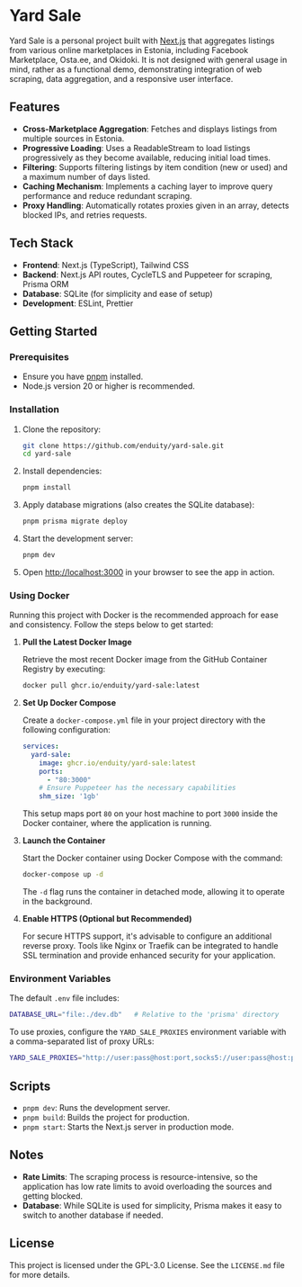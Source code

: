 # Yard Sale

Yard Sale is a personal project built with [Next.js](https://nextjs.org) that aggregates listings from various online
marketplaces in Estonia, including Facebook Marketplace, Osta.ee, and Okidoki. It is not designed with general usage in
mind, rather as a functional demo, demonstrating integration of web scraping, data aggregation, and a responsive user
interface.

## Features

- **Cross-Marketplace Aggregation**: Fetches and displays listings from multiple sources in Estonia.
- **Progressive Loading**: Uses a ReadableStream to load listings progressively as they become available, reducing
  initial load times.
- **Filtering**: Supports filtering listings by item condition (new or used) and a maximum number of days listed.
- **Caching Mechanism**: Implements a caching layer to improve query performance and reduce redundant scraping.
- **Proxy Handling**: Automatically rotates proxies given in an array, detects blocked IPs, and retries requests.

## Tech Stack

- **Frontend**: Next.js (TypeScript), Tailwind CSS
- **Backend**: Next.js API routes, CycleTLS and Puppeteer for scraping, Prisma ORM
- **Database**: SQLite (for simplicity and ease of setup)
- **Development**: ESLint, Prettier

## Getting Started

### Prerequisites

- Ensure you have [pnpm](https://pnpm.io/) installed.
- Node.js version 20 or higher is recommended.

### Installation

1. Clone the repository:

   ```bash
   git clone https://github.com/enduity/yard-sale.git
   cd yard-sale
   ```

2. Install dependencies:

   ```bash
   pnpm install
   ```

3. Apply database migrations (also creates the SQLite database):

   ```bash
   pnpm prisma migrate deploy
   ```

4. Start the development server:

   ```bash
   pnpm dev
   ```

5. Open [http://localhost:3000](http://localhost:3000) in your browser to see the app in action.

### Using Docker

Running this project with Docker is the recommended approach for ease and consistency. Follow the steps below to get
started:

1. **Pull the Latest Docker Image**

   Retrieve the most recent Docker image from the GitHub Container Registry by executing:

   ```bash
   docker pull ghcr.io/enduity/yard-sale:latest
   ```

2. **Set Up Docker Compose**

   Create a `docker-compose.yml` file in your project directory with the following configuration:

   ```yaml
   services:
     yard-sale:
       image: ghcr.io/enduity/yard-sale:latest
       ports:
         - "80:3000"  
       # Ensure Puppeteer has the necessary capabilities
       shm_size: '1gb'
   ```

   This setup maps port `80` on your host machine to port `3000` inside the Docker container, where the application is
   running.

3. **Launch the Container**

   Start the Docker container using Docker Compose with the command:

   ```bash
   docker-compose up -d
   ```

   The `-d` flag runs the container in detached mode, allowing it to operate in the background.

4. **Enable HTTPS (Optional but Recommended)**

   For secure HTTPS support, it's advisable to configure an additional reverse proxy. Tools like Nginx or Traefik can be
   integrated to handle SSL termination and provide enhanced security for your application.

### Environment Variables

The default `.env` file includes:

```bash
DATABASE_URL="file:./dev.db"   # Relative to the 'prisma' directory
```

To use proxies, configure the `YARD_SALE_PROXIES` environment variable with a comma-separated list of proxy URLs:

```bash
YARD_SALE_PROXIES="http://user:pass@host:port,socks5://user:pass@host:port"
```

## Scripts

- `pnpm dev`: Runs the development server.
- `pnpm build`: Builds the project for production.
- `pnpm start`: Starts the Next.js server in production mode.

## Notes

- **Rate Limits**: The scraping process is resource-intensive, so the application has low rate limits to avoid
  overloading the sources and getting blocked.
- **Database**: While SQLite is used for simplicity, Prisma makes it easy to switch to another database if needed.

## License

This project is licensed under the GPL-3.0 License. See the `LICENSE.md` file for more details.
